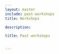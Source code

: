 ```yaml
---
layout: master
include: past-workshops
title: Workshops

description: 

title: Past workshops


---
```


